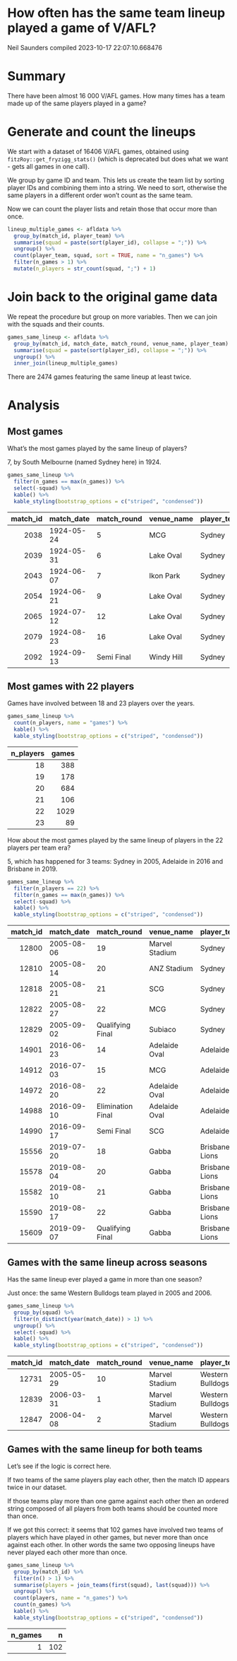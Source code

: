 How often has the same team lineup played a game of V/AFL?
================
Neil Saunders
compiled 2023-10-17 22:07:10.668476

# Summary

There have been almost 16 000 V/AFL games. How many times has a team
made up of the same players played in a game?

# Generate and count the lineups

We start with a dataset of 16406 V/AFL games, obtained using
`fitzRoy::get_fryzigg_stats()` (which is deprecated but does what we
want - gets all games in one call).

We group by game ID and team. This lets us create the team list by
sorting player IDs and combining them into a string. We need to sort,
otherwise the same players in a different order won’t count as the same
team.

Now we can count the player lists and retain those that occur more than
once.

``` r
lineup_multiple_games <- afldata %>% 
  group_by(match_id, player_team) %>% 
  summarise(squad = paste(sort(player_id), collapse = ";")) %>% 
  ungroup() %>% 
  count(player_team, squad, sort = TRUE, name = "n_games") %>% 
  filter(n_games > 1) %>% 
  mutate(n_players = str_count(squad, ";") + 1)
```

# Join back to the original game data

We repeat the procedure but group on more variables. Then we can join
with the squads and their counts.

``` r
games_same_lineup <- afldata %>% 
  group_by(match_id, match_date, match_round, venue_name, player_team) %>% 
  summarise(squad = paste(sort(player_id), collapse = ";")) %>% 
  ungroup() %>% 
  inner_join(lineup_multiple_games)
```

There are 2474 games featuring the same lineup at least twice.

# Analysis

## Most games

What’s the most games played by the same lineup of players?

7, by South Melbourne (named Sydney here) in 1924.

``` r
games_same_lineup %>% 
  filter(n_games == max(n_games)) %>% 
  select(-squad) %>% 
  kable() %>% 
  kable_styling(bootstrap_options = c("striped", "condensed"))
```

<table class="table table-striped table-condensed" style="margin-left: auto; margin-right: auto;">
<thead>
<tr>
<th style="text-align:right;">
match_id
</th>
<th style="text-align:left;">
match_date
</th>
<th style="text-align:left;">
match_round
</th>
<th style="text-align:left;">
venue_name
</th>
<th style="text-align:left;">
player_team
</th>
<th style="text-align:right;">
n_games
</th>
<th style="text-align:right;">
n_players
</th>
</tr>
</thead>
<tbody>
<tr>
<td style="text-align:right;">
2038
</td>
<td style="text-align:left;">
1924-05-24
</td>
<td style="text-align:left;">
5
</td>
<td style="text-align:left;">
MCG
</td>
<td style="text-align:left;">
Sydney
</td>
<td style="text-align:right;">
7
</td>
<td style="text-align:right;">
18
</td>
</tr>
<tr>
<td style="text-align:right;">
2039
</td>
<td style="text-align:left;">
1924-05-31
</td>
<td style="text-align:left;">
6
</td>
<td style="text-align:left;">
Lake Oval
</td>
<td style="text-align:left;">
Sydney
</td>
<td style="text-align:right;">
7
</td>
<td style="text-align:right;">
18
</td>
</tr>
<tr>
<td style="text-align:right;">
2043
</td>
<td style="text-align:left;">
1924-06-07
</td>
<td style="text-align:left;">
7
</td>
<td style="text-align:left;">
Ikon Park
</td>
<td style="text-align:left;">
Sydney
</td>
<td style="text-align:right;">
7
</td>
<td style="text-align:right;">
18
</td>
</tr>
<tr>
<td style="text-align:right;">
2054
</td>
<td style="text-align:left;">
1924-06-21
</td>
<td style="text-align:left;">
9
</td>
<td style="text-align:left;">
Lake Oval
</td>
<td style="text-align:left;">
Sydney
</td>
<td style="text-align:right;">
7
</td>
<td style="text-align:right;">
18
</td>
</tr>
<tr>
<td style="text-align:right;">
2065
</td>
<td style="text-align:left;">
1924-07-12
</td>
<td style="text-align:left;">
12
</td>
<td style="text-align:left;">
Lake Oval
</td>
<td style="text-align:left;">
Sydney
</td>
<td style="text-align:right;">
7
</td>
<td style="text-align:right;">
18
</td>
</tr>
<tr>
<td style="text-align:right;">
2079
</td>
<td style="text-align:left;">
1924-08-23
</td>
<td style="text-align:left;">
16
</td>
<td style="text-align:left;">
Lake Oval
</td>
<td style="text-align:left;">
Sydney
</td>
<td style="text-align:right;">
7
</td>
<td style="text-align:right;">
18
</td>
</tr>
<tr>
<td style="text-align:right;">
2092
</td>
<td style="text-align:left;">
1924-09-13
</td>
<td style="text-align:left;">
Semi Final
</td>
<td style="text-align:left;">
Windy Hill
</td>
<td style="text-align:left;">
Sydney
</td>
<td style="text-align:right;">
7
</td>
<td style="text-align:right;">
18
</td>
</tr>
</tbody>
</table>

## Most games with 22 players

Games have involved between 18 and 23 players over the years.

``` r
games_same_lineup %>% 
  count(n_players, name = "games") %>% 
  kable() %>% 
  kable_styling(bootstrap_options = c("striped", "condensed"))
```

<table class="table table-striped table-condensed" style="margin-left: auto; margin-right: auto;">
<thead>
<tr>
<th style="text-align:right;">
n_players
</th>
<th style="text-align:right;">
games
</th>
</tr>
</thead>
<tbody>
<tr>
<td style="text-align:right;">
18
</td>
<td style="text-align:right;">
388
</td>
</tr>
<tr>
<td style="text-align:right;">
19
</td>
<td style="text-align:right;">
178
</td>
</tr>
<tr>
<td style="text-align:right;">
20
</td>
<td style="text-align:right;">
684
</td>
</tr>
<tr>
<td style="text-align:right;">
21
</td>
<td style="text-align:right;">
106
</td>
</tr>
<tr>
<td style="text-align:right;">
22
</td>
<td style="text-align:right;">
1029
</td>
</tr>
<tr>
<td style="text-align:right;">
23
</td>
<td style="text-align:right;">
89
</td>
</tr>
</tbody>
</table>

How about the most games played by the same lineup of players in the 22
players per team era?

5, which has happened for 3 teams: Sydney in 2005, Adelaide in 2016 and
Brisbane in 2019.

``` r
games_same_lineup %>% 
  filter(n_players == 22) %>% 
  filter(n_games == max(n_games)) %>% 
  select(-squad) %>% 
  kable() %>% 
  kable_styling(bootstrap_options = c("striped", "condensed"))
```

<table class="table table-striped table-condensed" style="margin-left: auto; margin-right: auto;">
<thead>
<tr>
<th style="text-align:right;">
match_id
</th>
<th style="text-align:left;">
match_date
</th>
<th style="text-align:left;">
match_round
</th>
<th style="text-align:left;">
venue_name
</th>
<th style="text-align:left;">
player_team
</th>
<th style="text-align:right;">
n_games
</th>
<th style="text-align:right;">
n_players
</th>
</tr>
</thead>
<tbody>
<tr>
<td style="text-align:right;">
12800
</td>
<td style="text-align:left;">
2005-08-06
</td>
<td style="text-align:left;">
19
</td>
<td style="text-align:left;">
Marvel Stadium
</td>
<td style="text-align:left;">
Sydney
</td>
<td style="text-align:right;">
5
</td>
<td style="text-align:right;">
22
</td>
</tr>
<tr>
<td style="text-align:right;">
12810
</td>
<td style="text-align:left;">
2005-08-14
</td>
<td style="text-align:left;">
20
</td>
<td style="text-align:left;">
ANZ Stadium
</td>
<td style="text-align:left;">
Sydney
</td>
<td style="text-align:right;">
5
</td>
<td style="text-align:right;">
22
</td>
</tr>
<tr>
<td style="text-align:right;">
12818
</td>
<td style="text-align:left;">
2005-08-21
</td>
<td style="text-align:left;">
21
</td>
<td style="text-align:left;">
SCG
</td>
<td style="text-align:left;">
Sydney
</td>
<td style="text-align:right;">
5
</td>
<td style="text-align:right;">
22
</td>
</tr>
<tr>
<td style="text-align:right;">
12822
</td>
<td style="text-align:left;">
2005-08-27
</td>
<td style="text-align:left;">
22
</td>
<td style="text-align:left;">
MCG
</td>
<td style="text-align:left;">
Sydney
</td>
<td style="text-align:right;">
5
</td>
<td style="text-align:right;">
22
</td>
</tr>
<tr>
<td style="text-align:right;">
12829
</td>
<td style="text-align:left;">
2005-09-02
</td>
<td style="text-align:left;">
Qualifying Final
</td>
<td style="text-align:left;">
Subiaco
</td>
<td style="text-align:left;">
Sydney
</td>
<td style="text-align:right;">
5
</td>
<td style="text-align:right;">
22
</td>
</tr>
<tr>
<td style="text-align:right;">
14901
</td>
<td style="text-align:left;">
2016-06-23
</td>
<td style="text-align:left;">
14
</td>
<td style="text-align:left;">
Adelaide Oval
</td>
<td style="text-align:left;">
Adelaide
</td>
<td style="text-align:right;">
5
</td>
<td style="text-align:right;">
22
</td>
</tr>
<tr>
<td style="text-align:right;">
14912
</td>
<td style="text-align:left;">
2016-07-03
</td>
<td style="text-align:left;">
15
</td>
<td style="text-align:left;">
MCG
</td>
<td style="text-align:left;">
Adelaide
</td>
<td style="text-align:right;">
5
</td>
<td style="text-align:right;">
22
</td>
</tr>
<tr>
<td style="text-align:right;">
14972
</td>
<td style="text-align:left;">
2016-08-20
</td>
<td style="text-align:left;">
22
</td>
<td style="text-align:left;">
Adelaide Oval
</td>
<td style="text-align:left;">
Adelaide
</td>
<td style="text-align:right;">
5
</td>
<td style="text-align:right;">
22
</td>
</tr>
<tr>
<td style="text-align:right;">
14988
</td>
<td style="text-align:left;">
2016-09-10
</td>
<td style="text-align:left;">
Elimination Final
</td>
<td style="text-align:left;">
Adelaide Oval
</td>
<td style="text-align:left;">
Adelaide
</td>
<td style="text-align:right;">
5
</td>
<td style="text-align:right;">
22
</td>
</tr>
<tr>
<td style="text-align:right;">
14990
</td>
<td style="text-align:left;">
2016-09-17
</td>
<td style="text-align:left;">
Semi Final
</td>
<td style="text-align:left;">
SCG
</td>
<td style="text-align:left;">
Adelaide
</td>
<td style="text-align:right;">
5
</td>
<td style="text-align:right;">
22
</td>
</tr>
<tr>
<td style="text-align:right;">
15556
</td>
<td style="text-align:left;">
2019-07-20
</td>
<td style="text-align:left;">
18
</td>
<td style="text-align:left;">
Gabba
</td>
<td style="text-align:left;">
Brisbane Lions
</td>
<td style="text-align:right;">
5
</td>
<td style="text-align:right;">
22
</td>
</tr>
<tr>
<td style="text-align:right;">
15578
</td>
<td style="text-align:left;">
2019-08-04
</td>
<td style="text-align:left;">
20
</td>
<td style="text-align:left;">
Gabba
</td>
<td style="text-align:left;">
Brisbane Lions
</td>
<td style="text-align:right;">
5
</td>
<td style="text-align:right;">
22
</td>
</tr>
<tr>
<td style="text-align:right;">
15582
</td>
<td style="text-align:left;">
2019-08-10
</td>
<td style="text-align:left;">
21
</td>
<td style="text-align:left;">
Gabba
</td>
<td style="text-align:left;">
Brisbane Lions
</td>
<td style="text-align:right;">
5
</td>
<td style="text-align:right;">
22
</td>
</tr>
<tr>
<td style="text-align:right;">
15590
</td>
<td style="text-align:left;">
2019-08-17
</td>
<td style="text-align:left;">
22
</td>
<td style="text-align:left;">
Gabba
</td>
<td style="text-align:left;">
Brisbane Lions
</td>
<td style="text-align:right;">
5
</td>
<td style="text-align:right;">
22
</td>
</tr>
<tr>
<td style="text-align:right;">
15609
</td>
<td style="text-align:left;">
2019-09-07
</td>
<td style="text-align:left;">
Qualifying Final
</td>
<td style="text-align:left;">
Gabba
</td>
<td style="text-align:left;">
Brisbane Lions
</td>
<td style="text-align:right;">
5
</td>
<td style="text-align:right;">
22
</td>
</tr>
</tbody>
</table>

## Games with the same lineup across seasons

Has the same lineup ever played a game in more than one season?

Just once: the same Western Bulldogs team played in 2005 and 2006.

``` r
games_same_lineup %>% 
  group_by(squad) %>% 
  filter(n_distinct(year(match_date)) > 1) %>% 
  ungroup() %>% 
  select(-squad) %>% 
  kable() %>% 
  kable_styling(bootstrap_options = c("striped", "condensed"))
```

<table class="table table-striped table-condensed" style="margin-left: auto; margin-right: auto;">
<thead>
<tr>
<th style="text-align:right;">
match_id
</th>
<th style="text-align:left;">
match_date
</th>
<th style="text-align:left;">
match_round
</th>
<th style="text-align:left;">
venue_name
</th>
<th style="text-align:left;">
player_team
</th>
<th style="text-align:right;">
n_games
</th>
<th style="text-align:right;">
n_players
</th>
</tr>
</thead>
<tbody>
<tr>
<td style="text-align:right;">
12731
</td>
<td style="text-align:left;">
2005-05-29
</td>
<td style="text-align:left;">
10
</td>
<td style="text-align:left;">
Marvel Stadium
</td>
<td style="text-align:left;">
Western Bulldogs
</td>
<td style="text-align:right;">
3
</td>
<td style="text-align:right;">
22
</td>
</tr>
<tr>
<td style="text-align:right;">
12839
</td>
<td style="text-align:left;">
2006-03-31
</td>
<td style="text-align:left;">
1
</td>
<td style="text-align:left;">
Marvel Stadium
</td>
<td style="text-align:left;">
Western Bulldogs
</td>
<td style="text-align:right;">
3
</td>
<td style="text-align:right;">
22
</td>
</tr>
<tr>
<td style="text-align:right;">
12847
</td>
<td style="text-align:left;">
2006-04-08
</td>
<td style="text-align:left;">
2
</td>
<td style="text-align:left;">
Marvel Stadium
</td>
<td style="text-align:left;">
Western Bulldogs
</td>
<td style="text-align:right;">
3
</td>
<td style="text-align:right;">
22
</td>
</tr>
</tbody>
</table>

## Games with the same lineup for both teams

Let’s see if the logic is correct here.

If two teams of the same players play each other, then the match ID
appears twice in our dataset.

If those teams play more than one game against each other then an
ordered string composed of all players from both teams should be counted
more than once.

If we got this correct: it seems that 102 games have involved two teams
of players which have played in other games, but never more than once
against each other. In other words the same two opposing lineups have
never played each other more than once.

``` r
games_same_lineup %>% 
  group_by(match_id) %>% 
  filter(n() > 1) %>% 
  summarise(players = join_teams(first(squad), last(squad))) %>% 
  ungroup() %>% 
  count(players, name = "n_games") %>% 
  count(n_games) %>% 
  kable() %>% 
  kable_styling(bootstrap_options = c("striped", "condensed"))
```

<table class="table table-striped table-condensed" style="margin-left: auto; margin-right: auto;">
<thead>
<tr>
<th style="text-align:right;">
n_games
</th>
<th style="text-align:right;">
n
</th>
</tr>
</thead>
<tbody>
<tr>
<td style="text-align:right;">
1
</td>
<td style="text-align:right;">
102
</td>
</tr>
</tbody>
</table>
